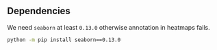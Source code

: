 

## Dependencies 
We need `seaborn` at least `0.13.0` otherwise annotation in heatmaps fails.

```bash
python -m pip install seaborn==0.13.0
```
